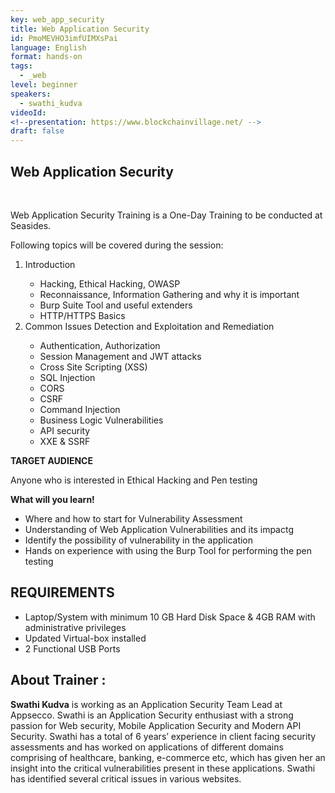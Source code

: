 ```yaml
---
key: web_app_security
title: Web Application Security
id: PmoMEVHO3imfUIMXsPai
language: English
format: hands-on
tags:
  - _web
level: beginner
speakers:
  - swathi_kudva
videoId: 
<!--presentation: https://www.blockchainvillage.net/ -->
draft: false
---
```

<h2>Web Application Security</h2>

<!-- <b>Registration Link:</b> -->
<br>

Web Application Security Training is a One-Day Training to be conducted at Seasides. 

Following topics will be covered during the session:
<ol>
    <li>Introduction</li>
    <ul>
      <li>Hacking, Ethical Hacking, OWASP</li>
      <li>Reconnaissance, Information Gathering and why it is important</li>
      <li>Burp Suite Tool and useful extenders</li>
      <li>HTTP/HTTPS Basics</li>
    </ul>
    <li>Common Issues Detection and Exploitation and Remediation</li>
    <ul>
      <li>Authentication, Authorization</li>
      <li>Session Management and JWT attacks</li>
      <li>Cross Site Scripting (XSS)</li>
      <li>SQL Injection</li>
      <li>CORS</li>
      <li>CSRF</li>
      <li>Command Injection</li>
      <li>Business Logic Vulnerabilities</li>
      <li>API security</li>
      <li>XXE & SSRF</li>
    </ul>
</ol>

**TARGET AUDIENCE**

Anyone who is interested in Ethical Hacking and Pen testing

**What will you learn!**
<ul>
<li>Where and how to start for Vulnerability Assessment</li>
<li>Understanding of Web Application Vulnerabilities and its impactg</li>
<li>Identify the possibility of vulnerability in the application</li>
<li>Hands on experience with using the Burp Tool for performing the pen testing</li>
</ul>

 

<h2>REQUIREMENTS</h2>
<ul>
<li>Laptop/System with minimum 10 GB Hard Disk Space & 4GB RAM with administrative
privileges</li>
<li>Updated Virtual-box installed</li>
<li>2 Functional USB Ports</li>
</ul>

<h2>About Trainer :</h2>

**Swathi Kudva** is working as an Application Security Team Lead at Appsecco. Swathi is an Application
Security enthusiast with a strong passion for Web security, Mobile Application Security and Modern API Security. Swathi has a total of 6 years’ experience in client facing security assessments and has worked on applications of different domains comprising of healthcare, banking, e-commerce etc, which has given her an insight into the critical vulnerabilities present in these applications. Swathi has identified several critical issues in various websites. 

<!--
<a align="center" class="btn primary" target="_blank" rel="noopener" href="https://docs.google.com/forms/d/1l0JWU9j-t_i0xJDF6NK7SPQoevcGx_ijkmsMoyvmxPk">Register</a>
-->